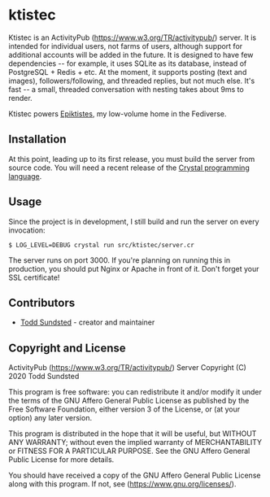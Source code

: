 # ktistec

Ktistec is an ActivityPub (https://www.w3.org/TR/activitypub/) server.
It is intended for individual users, not farms of users, although
support for additional accounts will be added in the future. It is
designed to have few dependencies -- for example, it uses SQLite as
its database, instead of PostgreSQL + Redis + etc. At the moment, it
supports posting (text and images), followers/following, and threaded
replies, but not much else. It's fast -- a small, threaded
conversation with nesting takes about 9ms to render.

Ktistec powers [Epiktistes](https://epiktistes.com/), my low-volume
home in the Fediverse.

## Installation

At this point, leading up to its first release, you must build the
server from source code. You will need a recent release of the
[Crystal programming language](https://crystal-lang.org/).

## Usage

Since the project is in development, I still build and run the server
on every invocation:

`$ LOG_LEVEL=DEBUG crystal run src/ktistec/server.cr`

The server runs on port 3000. If you're planning on running this in
production, you should put Nginx or Apache in front of it. Don't
forget your SSL certificate!

## Contributors

- [Todd Sundsted](https://github.com/toddsundsted) - creator and maintainer

## Copyright and License

ActivityPub (https://www.w3.org/TR/activitypub/) Server
Copyright (C) 2020 Todd Sundsted

This program is free software: you can redistribute it and/or modify
it under the terms of the GNU Affero General Public License as
published by the Free Software Foundation, either version 3 of the
License, or (at your option) any later version.

This program is distributed in the hope that it will be useful, but
WITHOUT ANY WARRANTY; without even the implied warranty of
MERCHANTABILITY or FITNESS FOR A PARTICULAR PURPOSE. See the GNU
Affero General Public License for more details.

You should have received a copy of the GNU Affero General Public
License along with this program. If not, see
(https://www.gnu.org/licenses/).
